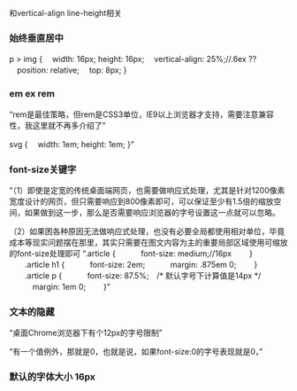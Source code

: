 和vertical-align line-height相关
### 始终垂直居中

p > img {
　width: 16px; height: 16px;
　vertical-align: 25%;//.6ex ??
　position: relative;
　top: 8px;
}

### em ex rem
“rem是最佳策略，但rem是CSS3单位，IE9以上浏览器才支持，需要注意兼容性，我这里就不再多介绍了”

svg {
　width: 1em; height: 1em;
}”

### font-size关键字
“（1）即使是定宽的传统桌面端网页，也需要做响应式处理，尤其是针对1200像素宽度设计的网页，但只需要响应到800像素即可，可以保证至少有1.5倍的缩放空间，如果做到这一步，那么是否需要响应浏览器的字号设置这一点就可以忽略。

（2）如果困各种原因无法做响应式处理，也没有必要全局都使用相对单位，毕竟成本等现实问题摆在那里，其实只需要在图文内容为主的重要局部区域使用可缩放的font-size处理即可
“.article {
　　　font-size: medium;//16px
　　}
　　.article h1 {
　　　font-size: 2em;
　　　margin: .875em 0;
　　}
　　.article p {
　　　font-size: 87.5%;　/* 默认字号下计算值是14px */
　　　margin: 1em 0;
　　}”

### 文本的隐藏
“桌面Chrome浏览器下有个12px的字号限制”

“有一个值例外，那就是0，也就是说，如果font-size:0的字号表现就是0，”

### 默认的字体大小 16px
